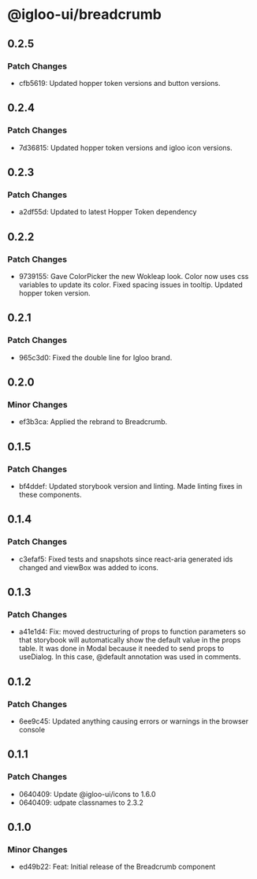 # @igloo-ui/breadcrumb

## 0.2.5

### Patch Changes

- cfb5619: Updated hopper token versions and button versions.

## 0.2.4

### Patch Changes

- 7d36815: Updated hopper token versions and igloo icon versions.

## 0.2.3

### Patch Changes

- a2df55d: Updated to latest Hopper Token dependency

## 0.2.2

### Patch Changes

- 9739155: Gave ColorPicker the new Wokleap look. Color now uses css variables to update its color. Fixed spacing issues in tooltip. Updated hopper token version.

## 0.2.1

### Patch Changes

- 965c3d0: Fixed the double line for Igloo brand.

## 0.2.0

### Minor Changes

- ef3b3ca: Applied the rebrand to Breadcrumb.

## 0.1.5

### Patch Changes

- bf4ddef: Updated storybook version and linting. Made linting fixes in these components.

## 0.1.4

### Patch Changes

- c3efaf5: Fixed tests and snapshots since react-aria generated ids changed and viewBox was added to icons.

## 0.1.3

### Patch Changes

- a41e1d4: Fix: moved destructuring of props to function parameters so that storybook will automatically show the default value in the props table. It was done in Modal because it needed to send props to useDialog. In this case, @default annotation was used in comments.

## 0.1.2

### Patch Changes

- 6ee9c45: Updated anything causing errors or warnings in the browser console

## 0.1.1

### Patch Changes

- 0640409: Update @igloo-ui/icons to 1.6.0
- 0640409: udpate classnames to 2.3.2

## 0.1.0

### Minor Changes

- ed49b22: Feat: Initial release of the Breadcrumb component
